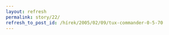 ```yaml
---
layout: refresh
permalink: story/22/
refresh_to_post_id: /hírek/2005/02/09/tux-commander-0-5-70
---
```

